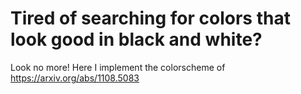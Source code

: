 # Tired of searching for colors that look good in black and white?

Look no more!
Here I implement the colorscheme of https://arxiv.org/abs/1108.5083